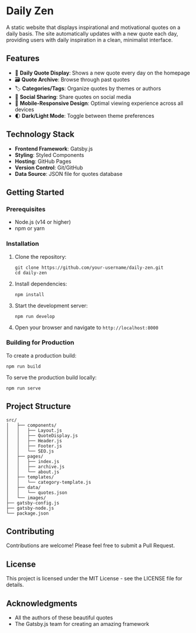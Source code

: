 # Daily Zen

A static website that displays inspirational and motivational quotes on a daily basis. The site automatically updates with a new quote each day, providing users with daily inspiration in a clean, minimalist interface.

## Features

- 📜 **Daily Quote Display**: Shows a new quote every day on the homepage
- 🗃️ **Quote Archive**: Browse through past quotes
- 🏷️ **Categories/Tags**: Organize quotes by themes or authors
- 🔄 **Social Sharing**: Share quotes on social media
- 📱 **Mobile-Responsive Design**: Optimal viewing experience across all devices
- 🌓 **Dark/Light Mode**: Toggle between theme preferences

## Technology Stack

- **Frontend Framework**: Gatsby.js
- **Styling**: Styled Components
- **Hosting**: GitHub Pages
- **Version Control**: Git/GitHub
- **Data Source**: JSON file for quotes database

## Getting Started

### Prerequisites

- Node.js (v14 or higher)
- npm or yarn

### Installation

1. Clone the repository:
   ```
   git clone https://github.com/your-username/daily-zen.git
   cd daily-zen
   ```

2. Install dependencies:
   ```
   npm install
   ```

3. Start the development server:
   ```
   npm run develop
   ```

4. Open your browser and navigate to `http://localhost:8000`

### Building for Production

To create a production build:

```
npm run build
```

To serve the production build locally:

```
npm run serve
```

## Project Structure

```
src/
│   ├── components/
│   │   ├── Layout.js
│   │   ├── QuoteDisplay.js
│   │   ├── Header.js
│   │   ├── Footer.js
│   │   └── SEO.js
│   ├── pages/
│   │   ├── index.js
│   │   ├── archive.js
│   │   └── about.js
│   ├── templates/
│   │   └── category-template.js
│   ├── data/
│   │   └── quotes.json
│   └── images/
├── gatsby-config.js
├── gatsby-node.js
└── package.json
```

## Contributing

Contributions are welcome! Please feel free to submit a Pull Request.

## License

This project is licensed under the MIT License - see the LICENSE file for details.

## Acknowledgments

- All the authors of these beautiful quotes
- The Gatsby.js team for creating an amazing framework 